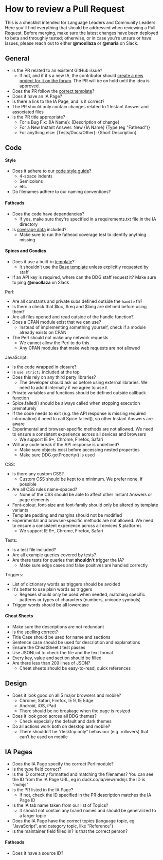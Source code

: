 # How to review a Pull Request

This is a checklist intended for Language Leaders and Community Leaders.
Here you'll find everything that should be addressed when reviewing a Pull Request.
Before merging, make sure the latest changes have been deployed to beta and throughly tested; otherwise, or in case you're unsure or have issues, please reach out to either **@moollaza** or **@maria** on Slack.

## General
- Is the PR related to an existent GitHub issue? 
    - If not, and if it's a new IA, the contributor should [create a new project for it on the forum](https://forum.duckduckhack.com/t/howtos/959#howto-project). The PR will be on hold until the idea is approved.
- Does the PR follow the [correct template](https://github.com/duckduckgo/zeroclickinfo-fathead/blob/master/.github/PULL_REQUEST_TEMPLATE.md)?
- Does it have an IA Page?
- Is there a link to the IA Page, and is it correct?
- The PR should only contain changes related to 1 Instant Answer and associated files
- Is the PR title appropriate?
    - For a Bug Fix: {IA Name}: {Description of change}
    - For a New Instant Answer: New {IA Name} {Type (eg "Fathead")}
    - For anything else: {Tests/Docs/Other}: {Short Description}

## Code
#### Style
- Does it adhere to our [code style guide](https://docs.duckduckhack.com/resources/code-style-guide.html)?
    - 4-space indents
    - Semicolons
    - etc.
- Do filenames adhere to our naming conventions?

#### Fatheads
- Does the code have dependencies?
    - If yes, make sure they're specified in a requirements.txt file in the IA directory
- Is [coverage data](https://docs.duckduckhack.com/programming-mission/creating-effective-fatheads.html) included?
    - Make sure to run the fathead coverage test to identify anything missing


#### Spices and Goodies
- Does it use a built-in [template](https://docs.duckduckhack.com/frontend-reference/template-groups.html)?
    - It shouldn't use the [Base template](https://docs.duckduckhack.com/frontend-reference/template-groups.html#base-template-group) unless explicitly requested by staff
- If an API key is required, where can the DDG staff request it? Make sure to ping **@moollaza** on Slack

Perl:
- Are all constants and private subs defined outside the `handle` fn?
- Is there a check that $loc, $req and $lang are defined before using them?
- Are all files opened and read outside of the handle function?
- Does a CPAN module exist that we can use?
    - Instead of implementing something yourself, check if a module already exists on CPAN
- The Perl should not make any network requests
    - We cannot allow the Perl to do this
    - Any CPAN modules that make web requests are not allowed

JavaScript:
- Is the code wrapped in closure?
- Is `use strict;` included at the top
- Does this rely on any third party libraries?
    - The developer should ask us before using external libraries. We need to add it internally if we agree to use it
- Private variables and functions should be defined outside callback function
- Spice.failed() should be always called when stopping execution prematurely
- If the code needs to exit (e.g. the API response is missing required information) it need to call Spice.failed(), so other Instant Answers are aware
- Experimental and browser-specific methods are not allowed. We need to ensure a consistent  experience across all devices and browsers
    - We support IE 9+, Chrome, Firefox, Safari
- Will any code break if the API response is undefined?
    - Make sure objects exist before accessing nested properties
    - Make sure DDG.getProperty() is used

CSS:
- Is there any custom CSS?
    - Custom CSS should be kept to a minimum. We prefer none, if possible
- Are all CSS rules name-spaced?
    - None of the CSS should be able to affect other Instant Answers or page elements
- Font-colour, font-size and font-family should only be altered by template variants
- Template padding and margins should not be modified
- Experimental and browser-specific methods are not allowed. We need to ensure a consistent experience across all devices & platforms
    - We support IE 9+, Chrome, Firefox, Safari

Tests:
- Is a test file included?
- Are all example queries covered by tests?
- Are there tests for queries that **shouldn't** trigger the IA?
    - Make sure edge cases and false positives are handled correctly

Triggers:
- List of dictionary words as triggers should be avoided
- It's better to use plain words as triggers
    - Regexes should only be used when needed, matching specific patterns or types of characters (numbers, unicode symbols)
- Trigger words should be all lowercase

#### Cheat Sheets
- Make sure the descriptions are not redundant
- Is the spelling correct?
- Title Case should be used for name and sections
- Sentence case should be used for description and explanations
- Ensure the CheatSheet.t test passes
- Use JSONLint to check the file and the text format
- Every key, value and section should be filled
- Are there less than 200 lines of JSON?
    - Cheat sheets should be easy-to-read, quick references

## Design
- Does it look good on all 5 major browsers and mobile?
    - Chrome, Safari, Firefox, IE 9, IE Edge
    - Android, iOS, iPad
    - There should be no breakage when the page is resized
- Does it look good across all DDG themes?
    - Check especially the default and dark themes
- Do all actions work both on desktop and mobile?
    - There shouldn’t be “desktop only” behaviour (e.g. rollovers) that can’t be used on mobile

## IA Pages
- Does the IA Page specify the correct Perl module?
- Is the type field correct?
- Is the ID correctly formatted and matching the filenames? You can see the ID from the IA Page URL, eg in duck.co/ia/view/mdnjs the ID is "mdnjs"
- Is the PR listed in the IA Page? 
    - If not, check the ID specified in the PR description matches the IA Page ID
- Is the IA tab name taken from our list of Topics?
    - It should not contain any brand names and should be generalized to a larger topic
- Does the IA Page have the correct topics (language topic, eg "JavaScript", and category topic, like "Reference")
- Is the maintainer field filled in? Is that the correct person?

#### Fatheads
- Does it have a source ID?

